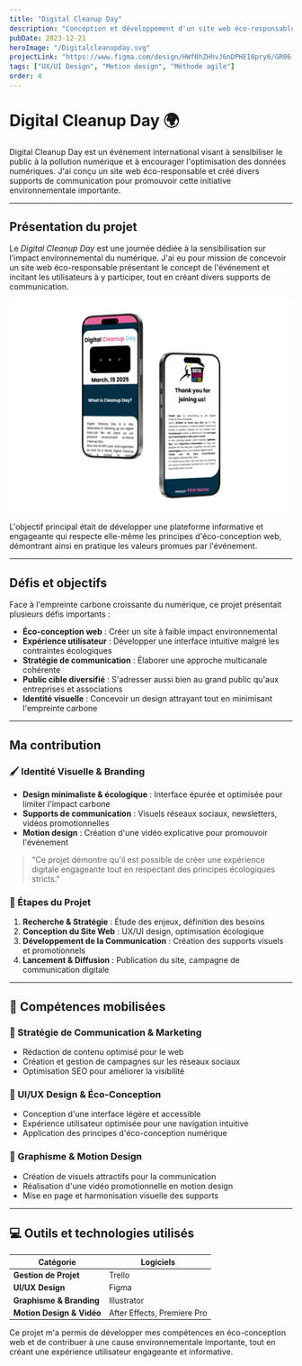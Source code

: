 ```yaml
---
title: "Digital Cleanup Day"
description: "Conception et développement d'un site web éco-responsable pour l'événement Digital Cleanup Day visant à sensibiliser le public à la pollution numérique. J'ai également créé divers supports de communication et réalisé une vidéo promotionnelle en motion design."
pubDate: 2023-12-21
heroImage: "/Digitalcleanupday.svg"
projectLink: "https://www.figma.com/design/HWf0hZHhvJ6nDPHEI0pry6/GR06---Muller_Lemesle_Dejean_Gunduz?node-id=234-2685&t=VbB88V1izK0Mb8i5-1"
tags: ["UX/UI Design", "Motion design", "Méthode agile"]
order: 4
---
```


<style>
  h1:first-of-type {
    padding-top: 20px; /* Ajouter de l'espace avant le premier titre H1 */
    margin-top: 0;
  }
  
  @media (max-width: 768px) {
    h1:first-of-type {
      padding-top: 30px;
    }
  }
  
  @media (max-width: 480px) {
    h1:first-of-type {
      padding-top: 40px;
    }
  }
</style>

# Digital Cleanup Day 🌍

Digital Cleanup Day est un événement international visant à sensibiliser le public à la pollution numérique et à encourager l'optimisation des données numériques. J'ai conçu un site web éco-responsable et créé divers supports de communication pour promouvoir cette initiative environnementale importante.

---

## Présentation du projet

Le *Digital Cleanup Day* est une journée dédiée à la sensibilisation sur l'impact environnemental du numérique. J'ai eu pour mission de concevoir un site web éco-responsable présentant le concept de l'événement et incitant les utilisateurs à y participer, tout en créant divers supports de communication.

![Aperçu du projet Digital Cleanup Day](/Digitalcleanupday.svg)

L'objectif principal était de développer une plateforme informative et engageante qui respecte elle-même les principes d'éco-conception web, démontrant ainsi en pratique les valeurs promues par l'événement.

---

## Défis et objectifs

Face à l'empreinte carbone croissante du numérique, ce projet présentait plusieurs défis importants :

- **Éco-conception web** : Créer un site à faible impact environnemental
- **Expérience utilisateur** : Développer une interface intuitive malgré les contraintes écologiques
- **Stratégie de communication** : Élaborer une approche multicanale cohérente
- **Public cible diversifié** : S'adresser aussi bien au grand public qu'aux entreprises et associations
- **Identité visuelle** : Concevoir un design attrayant tout en minimisant l'empreinte carbone

---

## Ma contribution

### 🖌️ Identité Visuelle & Branding  
- **Design minimaliste & écologique** : Interface épurée et optimisée pour limiter l'impact carbone  
- **Supports de communication** : Visuels réseaux sociaux, newsletters, vidéos promotionnelles  
- **Motion design** : Création d'une vidéo explicative pour promouvoir l'événement  

> "Ce projet démontre qu'il est possible de créer une expérience digitale engageante tout en respectant des principes écologiques stricts."

### 📆 Étapes du Projet  
1. **Recherche & Stratégie** : Étude des enjeux, définition des besoins  
2. **Conception du Site Web** : UX/UI design, optimisation écologique  
3. **Développement de la Communication** : Création des supports visuels et promotionnels  
4. **Lancement & Diffusion** : Publication du site, campagne de communication digitale  

---

## 📌 Compétences mobilisées

### 🔹 Stratégie de Communication & Marketing  
- Rédaction de contenu optimisé pour le web  
- Création et gestion de campagnes sur les réseaux sociaux  
- Optimisation SEO pour améliorer la visibilité  

### 🔹 UI/UX Design & Éco-Conception  
- Conception d'une interface légère et accessible  
- Expérience utilisateur optimisée pour une navigation intuitive  
- Application des principes d'éco-conception numérique  

### 🔹 Graphisme & Motion Design  
- Création de visuels attractifs pour la communication  
- Réalisation d'une vidéo promotionnelle en motion design  
- Mise en page et harmonisation visuelle des supports  

---

## 💻 Outils et technologies utilisés

| Catégorie | Logiciels |  
|-----------|-------------|  
| **Gestion de Projet** | Trello |  
| **UI/UX Design** | Figma |  
| **Graphisme & Branding** | Illustrator |  
| **Motion Design & Vidéo** | After Effects, Premiere Pro |

Ce projet m'a permis de développer mes compétences en éco-conception web et de contribuer à une cause environnementale importante, tout en créant une expérience utilisateur engageante et informative.